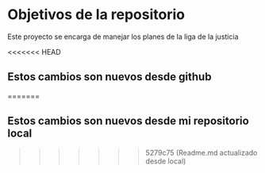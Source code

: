 # Objetivos de la repositorio

Este proyecto se encarga de manejar los planes de la liga de la justicia


<<<<<<< HEAD
## Estos cambios son nuevos desde github
=======
## Estos cambios son nuevos desde mi repositorio local
>>>>>>> 5279c75 (Readme.md actualizado desde local)
